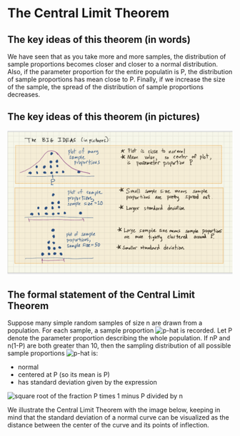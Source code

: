 # The Central Limit Theorem

## The key ideas of this theorem (in words)
We have seen that as you take more and more samples, the distribution of sample proportions becomes closer and closer to a normal distribution. Also, if the parameter proportion for the entire populatin is P, the distribution of sample proportions has mean close to P. Finally, if we increase the size of the sample, the spread of the distribution of sample proportions decreases.

## The key ideas of this theorem (in pictures)

![Diagram showing sampling distributions as sample size increases](../images/clt_motivation.png)

## The formal statement of the Central Limit Theorem

Suppose many simple random samples of size n are drawn from a population.  For each sample, a sample proportion ![p-hat](https://latex.codecogs.com/gif.latex?\hat{p}) is recorded.  Let P denote the parameter proportion describing the whole population.  If nP and n(1-P) are both greater than 10, then the sampling distribution of all possible sample proportions ![p-hat](https://latex.codecogs.com/gif.latex?\hat{p}) is:
* normal
* centered at P (so its mean is P)
* has standard deviation given by the expression 

![square root of the fraction P times 1 minus P divided by n](https://latex.codecogs.com/gif.latex?\sqrt{\frac{P(1-P)}{n}})

We illustrate the Central Limit Theorem with the image below, keeping in mind that the standard deviation of a normal curve can be visualized as the distance between the center of the curve and its points of inflection.  
